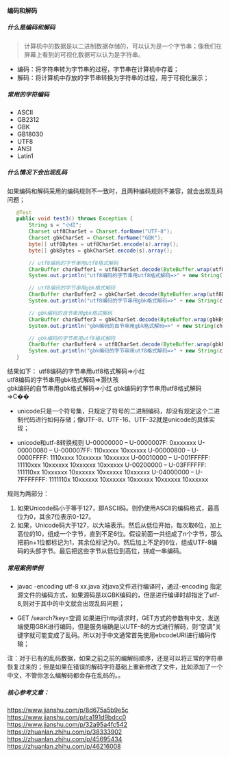 #### 编码和解码

##### 什么是编码和解码
> 计算机中的数据是以二进制数据存储的，可以认为是一个字节串；像我们在屏幕上看到的可视化数据可以认为是字符串。

- 编码：将字符串转为字节串的过程，字节串在计算机中存着；
- 解码：将计算机中存放的字节串转换为字符串的过程，用于可视化展示；


##### 常用的字符编码
- ASCII
- GB2312
- GBK
- GB18030
- UTF8
- ANSI
- Latin1

##### 什么情况下会出现乱码
如果编码和解码采用的编码规则不一致时，且两种编码规则不兼容，就会出现乱码问题；
```java
   @Test
   public void test3() throws Exception {
       String s = "小红";
       Charset utf8CharSet = Charset.forName("UTF-8");
       Charset gbkCharSet = Charset.forName("GBK");
       byte[] utf8Bytes = utf8CharSet.encode(s).array();
       byte[] gbkBytes = gbkCharSet.encode(s).array();

       // utf8编码的字节串用utf8格式解码
       CharBuffer charBuffer1 = utf8CharSet.decode(ByteBuffer.wrap(utf8Bytes));
       System.out.println("utf8编码的字节串用utf8格式解码=>" + new String(charBuffer1.array()));

       // utf8编码的字节串用gbk格式解码
       CharBuffer charBuffer2 = gbkCharSet.decode(ByteBuffer.wrap(utf8Bytes));
       System.out.println("utf8编码的字节串用gbk格式解码=>" + new String(charBuffer2.array()));

       // gbk编码的自节串用gbk格式解码
       CharBuffer charBuffer3 = gbkCharSet.decode(ByteBuffer.wrap(gbkBytes));
       System.out.println("gbk编码的自节串用gbk格式解码=>" + new String(charBuffer3.array()));

       // gbk编码的字节串用utf8格式解码
       CharBuffer charBuffer4 = utf8CharSet.decode(ByteBuffer.wrap(gbkBytes));
       System.out.println("gbk编码的字节串用utf8格式解码=>" + new String(charBuffer4.array()));
   }
```

结果如下：
utf8编码的字节串用utf8格式解码=>小红         
utf8编码的字节串用gbk格式解码=>灏忕孩        
gbk编码的自节串用gbk格式解码=>小红
gbk编码的字节串用utf8格式解码=>С��

- unicode只是一个符号集，只规定了符号的二进制编码，却没有规定这个二进制代码进行如何存储；像UTF-8、UTF-16、UTF-32就是unicode的具体实现；

- unicode和utf-8转换规则
U-00000000 – U-0000007F: 0xxxxxxx
U-00000080 – U-000007FF: 110xxxxx 10xxxxxx
U-00000800 – U-0000FFFF: 1110xxxx 10xxxxxx 10xxxxxx
U-00010000 – U-001FFFFF: 11110xxx 10xxxxxx 10xxxxxx 10xxxxxx
U-00200000 – U-03FFFFFF: 111110xx 10xxxxxx 10xxxxxx 10xxxxxx 10xxxxxx
U-04000000 – U-7FFFFFFF: 1111110x 10xxxxxx 10xxxxxx 10xxxxxx 10xxxxxx 10xxxxxx

规则为两部分：
1. 如果Unicode码小于等于127，即ASCII码。则仍使用ASCII的编码格式，最高位为0，其余7位表示0-127。
2. 如果，Unicode码大于127，以大端表示。然后从低位开始，每次取6位，加上高位的10，组成一个字节，直到不足6位。假设前面一共组成了n个字节，那么把前n+1位都标记为1，其余位标记为0。然后加上不足的6位，组成UTF-8编码的头部字节。最后把这些字节从低位到高位，拼成一串编码。

##### 常用案例举例

- javac -encoding utf-8 xx.java
对java文件进行编译时，通过-encoding 指定源文件的编码方式，如果源码是以GBK编码的，但是进行编译时却指定了utf-8,则对于其中的中文就会出现乱码问题；

- GET /search?key=空调
如果进行http请求时，GET方式的参数有中文，发送端使用GBK进行编码，但是服务端确是以UTF-8的方式进行解码，则“空调”关键字就可能变成了乱码。所以对于中文通常首先使用ebcodeURI进行编码传输；

注：对于已有的乱码数据，如果之前之前的编解码顺序，还是可以将正常的字符串恢复过来的；但是如果在错误的解码字符基础上重新修改了文件，比如添加了一个中文，不管你怎么编解码都会存在乱码的。。

##### 核心参考文章：
https://www.jianshu.com/p/8d675a5b9e5c
https://www.jianshu.com/p/ca191d9bdcc0
https://www.jianshu.com/p/32a95a4fc542
https://zhuanlan.zhihu.com/p/38333902
https://zhuanlan.zhihu.com/p/45695434
https://zhuanlan.zhihu.com/p/46216008
